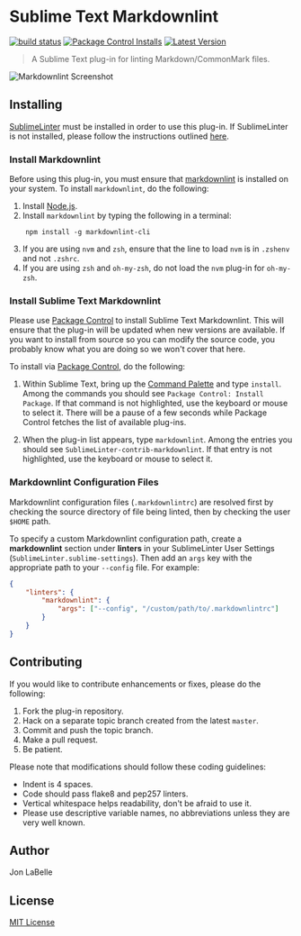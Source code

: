 # Sublime Text Markdownlint

[![build status](https://github.com/jonlabelle/SublimeLinter-contrib-markdownlint/workflows/ci/badge.svg?branch=master)](https://github.com/jonlabelle/SublimeLinter-contrib-markdownlint/actions "build status")
[![Package Control Installs](https://img.shields.io/packagecontrol/dt/SublimeLinter-contrib-markdownlint.svg?label=installs)](https://packagecontrol.io/packages/SublimeLinter-contrib-markdownlint "Package Control Installs")
[![Latest Version](https://img.shields.io/github/tag/jonlabelle/SublimeLinter-contrib-markdownlint.svg?label=version)](https://github.com/jonlabelle/SublimeLinter-contrib-markdownlint/releases "Latest Version")

> A Sublime Text plug-in for linting Markdown/CommonMark files.

![Markdownlint Screenshot](screenshots/screenshot.png "Markdownlint Screenshot")

## Installing

[SublimeLinter] must be installed in order to use this plug-in. If
SublimeLinter is not installed, please follow the instructions outlined
[here][installation].

### Install Markdownlint

Before using this plug-in, you must ensure that [markdownlint][CLI] is
installed on your system. To install `markdownlint`, do the following:

1. Install [Node.js](http://nodejs.org).
2. Install `markdownlint` by typing the following in a terminal:

  ```
      npm install -g markdownlint-cli
  ```

3. If you are using `nvm` and `zsh`, ensure that the line to load `nvm` is in
   `.zshenv` and not `.zshrc`.
4. If you are using `zsh` and `oh-my-zsh`, do not load the `nvm` plug-in for
   `oh-my-zsh`.

### Install Sublime Text Markdownlint

Please use [Package Control][pc] to install Sublime Text Markdownlint. This will
ensure that the plug-in will be updated when new versions are available. If you
want to install from source so you can modify the source code, you probably know
what you are doing so we won't cover that here.

To install via [Package Control][pc], do the following:

1. Within Sublime Text, bring up the [Command Palette][cmd] and type `install`.
   Among the commands you should see `Package Control: Install Package`. If that
   command is not highlighted, use the keyboard or mouse to select it. There
   will be a pause of a few seconds while Package Control fetches the list of
   available plug-ins.

2. When the plug-in list appears, type `markdownlint`. Among the entries you
   should see `SublimeLinter-contrib-markdownlint`. If that entry is not
   highlighted, use the keyboard or mouse to select it.

### Markdownlint Configuration Files

Markdownlint configuration files (`.markdownlintrc`) are resolved first by
checking the source directory of file being linted, then by checking the user
`$HOME` path.

To specify a custom Markdownlint configuration path, create a **markdownlint**
section under **linters** in your SublimeLinter User Settings
(`SublimeLinter.sublime-settings`). Then add an `args` key with the appropriate
path to your `--config` file. For example:

```json
{
    "linters": {
        "markdownlint": {
            "args": ["--config", "/custom/path/to/.markdownlintrc"]
        }
    }
}
```

## Contributing

If you would like to contribute enhancements or fixes, please do the following:

1. Fork the plug-in repository.
2. Hack on a separate topic branch created from the latest `master`.
3. Commit and push the topic branch.
4. Make a pull request.
5. Be patient.

Please note that modifications should follow these coding guidelines:

- Indent is 4 spaces.
- Code should pass flake8 and pep257 linters.
- Vertical whitespace helps readability, don't be afraid to use it.
- Please use descriptive variable names, no abbreviations unless they are very
  well known.

## Author

Jon LaBelle

## License

[MIT License]

[SublimeLinter]: http://www.sublimelinter.com/en/stable/
[docs]: http://www.sublimelinter.com/en/stable/
[installation]: http://www.sublimelinter.com/en/stable/
[locating-executables]: http://www.sublimelinter.com/en/stable/troubleshooting.html#finding-a-linter-executable
[pc]: https://packagecontrol.io/packages/SublimeLinter-contrib-markdownlint
[cmd]: http://docs.sublimetext.info/en/sublime-text-3/extensibility/command_palette.html
[settings]: http://www.sublimelinter.com/en/stable/settings.html
[linter-settings]: http://www.sublimelinter.com/en/stable/linter_settings.html
[markdownlint]: https://github.com/DavidAnson/markdownlint
[`markdownlint`]: https://github.com/DavidAnson/markdownlint
[CLI]: https://github.com/igorshubovych/markdownlint-cli
[MIT License]: LICENSE.txt
